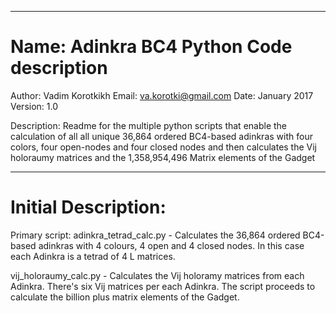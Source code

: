 ************************************
# Name:    Adinkra BC4 Python Code description
Author:  Vadim Korotkikh
Email:   va.korotki@gmail.com
Date:    January 2017
Version: 1.0

Description: Readme for the multiple python scripts that enable the calculation
of all all unique 36,864 ordered BC4-based adinkras with four colors, four 
open-nodes and four closed nodes and then calculates the Vij holoraumy matrices 
and the 1,358,954,496 Matrix elements of the Gadget

************************************
# Initial Description:

Primary script: adinkra_tetrad_calc.py - Calculates the 36,864 ordered BC4-based
adinkras with 4 colours, 4 open and 4 closed nodes. In this case each Adinkra is 
a tetrad of 4 L matrices.

vij_holoraumy_calc.py - Calculates the Vij holoramy matrices from each Adinkra.
There's six Vij matrices per each Adinkra. The script proceeds to calculate
the billion plus matrix elements of the Gadget. 

